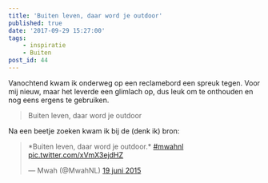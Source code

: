 ```yaml
---
title: 'Buiten leven, daar word je outdoor'
published: true
date: '2017-09-29 15:27:00'
tags:
    - inspiratie
    - Buiten
post_id: 44
---
```


Vanochtend kwam ik onderweg op een reclamebord een spreuk tegen. Voor mij nieuw, maar het leverde een glimlach op, dus leuk om te onthouden en nog eens ergens te gebruiken.

> Buiten leven, daar word je outdoor

Na een beetje zoeken kwam ik bij de (denk ik) bron:

> \*Buiten leven, daar word je outdoor.\* [\#mwahnl](https://twitter.com/hashtag/mwahnl?src=hash&ref_src=twsrc%5Etfw) [pic.twitter.com/xVmX3ejdHZ](http://t.co/xVmX3ejdHZ)
> 
> — Mwah (@MwahNL) [19 juni 2015](https://twitter.com/MwahNL/status/611838293970436096?ref_src=twsrc%5Etfw)